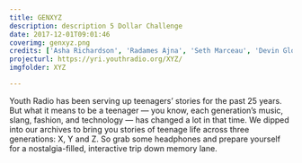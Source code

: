 ```yaml
---
title: GENXYZ
description: description 5 Dollar Challenge
date: 2017-12-01T09:01:46
coverimg: genxyz.png
credits: ['Asha Richardson', 'Radames Ajna', 'Seth Marceau', 'Devin Glover', 'Desmond Meagley', 'Teresa Chin', 'Lissa Soep']
projecturl: https://yri.youthradio.org/XYZ/
imgfolder: XYZ

---
```


Youth Radio has been serving up teenagers’ stories for the past 25 years. But what it means to be a teenager — you know, each generation’s music, slang, fashion, and technology — has changed a lot in that time. We dipped into our archives to bring you stories of teenage life across three generations: X, Y and Z. So grab some headphones and prepare yourself for a nostalgia-filled, interactive trip down memory lane. 